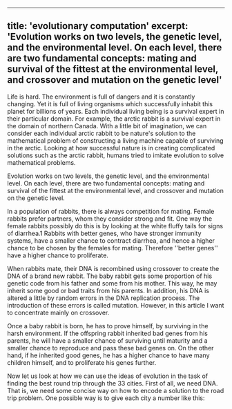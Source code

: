 ---
title: 'evolutionary computation'
excerpt: 'Evolution works on two levels, the genetic level, and the environmental level. On each level, there are two fundamental concepts: mating and survival of the fittest at the environmental level, and crossover and mutation on the genetic level'
----

Life is hard. The environment is full of dangers and it is constantly changing. Yet it is full of living organisms which successfully inhabit this planet for billions of years. Each individual living being is a survival expert in their particular domain. For example, the arctic rabbit is a survival expert in the domain of northern Canada. With a little bit of imagination, we can consider each individual arctic rabbit to be nature's solution to the mathematical problem of constructing a living machine capable of surviving in the arctic. Looking at how successful nature is in creating complicated solutions such as the arctic rabbit, humans tried to imitate evolution to solve mathematical problems.

Evolution works on two levels, the genetic level, and the environmental level. On each level, there are two fundamental concepts: mating and survival of the fittest at the environmental level, and crossover and mutation on the genetic level.

In a population of rabbits, there is always competition for mating. Female rabbits prefer partners, whom they consider strong and fit. One way the female rabbits possibly do this is by looking at the white fluffy tails for signs of diarrhea.1 Rabbits with better genes, who have stronger immunity systems, have a smaller chance to contract diarrhea, and hence a higher chance to be chosen by the females for mating. Therefore ''better genes'' have a higher chance to proliferate.

When rabbits mate, their DNA is recombined using crossover to create the DNA of a brand new rabbit. The baby rabbit gets some proportion of his genetic code from his father and some from his mother. This way, he may inherit some good or bad traits from his parents. In addition, his DNA is altered a little by random errors in the DNA replication process. The introduction of these errors is called mutation. However, in this article I want to concentrate mainly on crossover.

Once a baby rabbit is born, he has to prove himself, by surviving in the harsh environment. If the offspring rabbit inherited bad genes from his parents, he will have a smaller chance of surviving until maturity and a smaller chance to reproduce and pass these bad genes on. On the other hand, if he inherited good genes, he has a higher chance to have many children himself, and to proliferate his genes further.

Now let us look at how we can use the ideas of evolution in the task of finding the best round trip through the 33 cities. First of all, we need DNA. That is, we need some concise way on how to encode a solution to the road trip problem. One possible way is to give each city a number like this:
